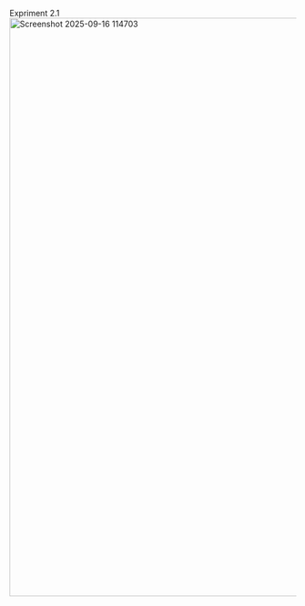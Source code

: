 Expriment 2.1
<img width="1919" height="1017" alt="Screenshot 2025-09-16 114703" src="https://github.com/user-attachments/assets/3706522d-c808-4d97-a37e-c6372e74ffcc" />
